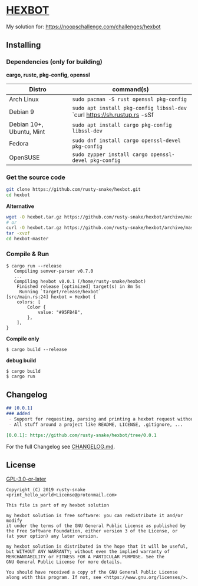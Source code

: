 # [HEXBOT](https://noopschallenge.com/challenges/hexbot)

My solution for: https://noopschallenge.com/challenges/hexbot


## Installing

### Dependencies (only for building)

**cargo, rustc, pkg-config, openssl**

| Distro                   | command(s)                                                                        |
| ------------------------ | --------------------------------------------------------------------------------- |
| Arch Linux               | `sudo pacman -S rust openssl pkg-config`                                          |
| Debian 9                 | `sudo apt install pkg-config libssl-dev`<br>`curl https://sh.rustup.rs -sSf | sh` |
| Debian 10+, Ubuntu, Mint | `sudo apt install cargo pkg-config libssl-dev`                                    |
| Fedora                   | `sudo dnf install cargo openssl-devel pkg-config`                                 |
| OpenSUSE                 | `sudo zypper install cargo openssl-devel pkg-config`                              |

### Get the source code

```bash
git clone https://github.com/rusty-snake/hexbot.git
cd hexbot
```

**Alternative**

```bash
wget -O hexbot.tar.gz https://github.com/rusty-snake/hexbot/archive/master.tar.gz
# or
curl -O hexbot.tar.gz https://github.com/rusty-snake/hexbot/archive/master.tar.gz
tar -xvzf
cd hexbot-master
```

### Compile & Run

```
$ cargo run --release
   Compiling semver-parser v0.7.0
   ...
   Compiling hexbot v0.0.1 (/home/rusty-snake/hexbot)
    Finished release [optimized] target(s) in 8m 5s
     Running `target/release/hexbot`
[src/main.rs:24] hexbot = Hexbot {
    colors: [
        Color {
            value: "#95FB4B",
        },
    ],
}
```

**Compile only**

```
$ cargo build --release
```

**debug build**

```
$ cargo build
$ cargo run
```

## Changelog

```markdown
## [0.0.1]
### Added
 - Support for requesting, parsing and printing a hexbot request without parameters.
 - All stuff around a project like README, LICENSE, .gitignore, ...

[0.0.1]: https://github.com/rusty-snake/hexbot/tree/0.0.1
```

For the full Changelog see [CHANGELOG.md](CHANGELOG.md).

## License

[GPL-3.0-or-later](COPYING)

```
Copyright (C) 2019 rusty-snake <print_hello_world+License@protonmail.com>

This file is part of my hexbot solution

my hexbot solution is free software: you can redistribute it and/or modify
it under the terms of the GNU General Public License as published by
the Free Software Foundation, either version 3 of the License, or
(at your option) any later version.

my hexbot solution is distributed in the hope that it will be useful,
but WITHOUT ANY WARRANTY; without even the implied warranty of
MERCHANTABILITY or FITNESS FOR A PARTICULAR PURPOSE. See the
GNU General Public License for more details.

You should have received a copy of the GNU General Public License
along with this program. If not, see <https://www.gnu.org/licenses/>.
```
